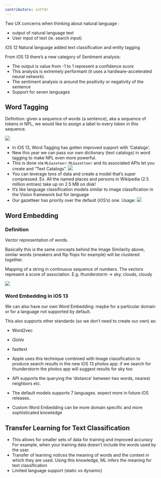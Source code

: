 ```yaml
---
contributors: zntfdr
---
```


Two UX concerns when thinking about natural language :

- output of natural language text
- User input of text (ie. search input)

iOS 12 Natural language added text classification and entity tagging

From iOS 13 there’s a new category of Sentiment analysis:

- The output is value from -1 to 1 represent a confidence score
- This analysis is extremely performant (it uses a hardware-accelerated neural network).
- The sentiment analysis is around the positivity or negativity of the sentence
- Support for seven languages

## Word Tagging 

Definition: given a sequence of words (a sentence), aka a sequence of tokens in NPL, we would like to assign a label to every token in this sequence.

![][timothyImage]

- in iOS 13, Word Tagging has gotten improved support with ‘Catalogs’.
- New this year we can pass our own dictionary (text catalogs) in word tagging to make NPL even more powerful.
- This is done via `MLGazeteer`: `MLGazetteer` and its associated APIs let you create and “Text Catalogs”.
![][entitiesImage]
- You can leverage tons of data and create a model that’s super compressed. Ex. All the named places and persons in Wikipedia (2.5 million entries) take up on 2.5 MB on disk!
- It’s like language classification models similar to image classification in the Vision framework but for language
- Our gazetteer has priority over the default (iOS’s) one. Usage:
![][lexicalImage]

## Word Embedding

### Definition

Vector representation of words.  

Basically this is the same concepts behind the Image Similarity above, similar words (sneakers and flip flops for example) will be clustered together.

Mapping of a string in continuous sequence of numbers. The vectors represent a score of association. E.g. thunderstorm -> sky, clouds, cloudy

![][embeddingImage]

### Word Embedding in iOS 13

We can also have our own Word Embedding: maybe for a particular domain or for a language not supported by default.

This also supports other standards (so we don’t need to create our own) as:

- Word2vec
- GloVe
- fasttext

- Apple uses this technique combined with Image classification to produce search results in the new iOS 13 photos app: if we search for thunderstorm the photos app will suggest results for sky too

- API supports the querying the ‘distance’ between two words, nearest neighbors etc.
- The default models supports 7 languages. expect more in future iOS releases.
- Custom Word Embedding can be more domain specific and more sophisticated knowledge

## Transfer Learning for Text Classification 

- This allows for smaller sets of data for training and improved accuracy For example, when your training data doesn’t include the words used by the user.
- Transfer of learning notices the meaning of words and the context in which they are used. Using this knowledge, ML infers the meaning  for text classification
- Limited language support (static vs dynamic)



[timothyImage]: ../../../images/notes/wwdc19/232/timothy.png
[entitiesImage]: ../../../images/notes/wwdc19/232/entities.png
[lexicalImage]: ../../../images/notes/wwdc19/232/lexical.png
[embeddingImage]: ../../../images/notes/wwdc19/232/embedding.png
[Image]: ../../../images/notes/wwdc19/232/.png